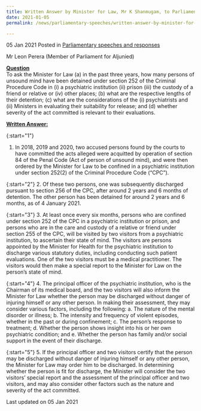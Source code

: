 ```yaml
---
title: Written Answer by Minister for Law, Mr K Shanmugam, to Parliamentary Question on Breakdown on Number of Persons of Unsound Mind Detained under Section 252 of Criminal Procedure Code
date: 2021-01-05
permalink: /news/parliamentary-speeches/written-answer-by-minister-for-law-mr-k-shanmugam-to-pq-on-breakdown-on-number-of-persons-of-unsound-mind-detained-under-section-252-of-criminal-procedure-code/

---
```


05 Jan 2021 Posted in [Parliamentary speeches and responses](/news/parliamentary-speeches)

Mr Leon Perera (Member of Parliament for Aljunied)

**<b><u>Question</u></b>**  
To ask the Minister for Law (a) in the past three years, how many persons of unsound mind have been detained under section 252 of the Criminal Procedure Code in (i) a psychiatric institution (ii) prison (iii) the custody of a friend or relative or (iv) other places; (b) what are the respective lengths of their detention; (c) what are the considerations of the (i) psychiatrists and (ii) Ministers in evaluating their suitability for release; and (d) whether severity of the act committed is relevant to their evaluations. 

**<b><u>Written Answer:</u></b>**  

{:start="1"}
1.	In 2018, 2019 and 2020, two accused persons found by the courts to have committed the acts alleged were acquitted by operation of section 84 of the Penal Code (Act of person of unsound mind), and were then ordered by the Minister for Law to be confined in a psychiatric institution under section 252(2) of the Criminal Procedure Code (“CPC”). 

{:start="2"}
2.	Of these two persons, one was subsequently discharged pursuant to section 256 of the CPC, after around 2 years and 6 months of detention. The other person has been detained for around 2 years and 6 months, as of 4 January 2021.

{:start="3"}
3.	At least once every six months, persons who are confined under section 252 of the CPC in a psychiatric institution or prison, and persons who are in the care and custody of a relative or friend under section 255 of the CPC, will be visited by two visitors from a psychiatric institution, to ascertain their state of mind. The visitors are persons appointed by the Minister for Health for the psychiatric institution to discharge various statutory duties, including conducting such patient evaluations. One of the two visitors must be a medical practitioner. The visitors would then make a special report to the Minister for Law on the person’s state of mind.

{:start="4"}
4.	The principal officer of the psychiatric institution, who is the Chairman of its medical board, and the two visitors will also inform the Minister for Law whether the person may be discharged without danger of injuring himself or any other person. In making their assessment, they may consider various factors, including the following:
    a.	The nature of the mental disorder or illness;
    b.	The intensity and frequency of violent episodes, whether in the past or during confinement;
    c.	The person’s response to treatment;
    d.	Whether the person shows insight into his or her own psychiatric condition; and
    e.	Whether the person has family and/or social support in the event of their discharge.

{:start="5"}
5.	If the principal officer and two visitors certify that the person may be discharged without danger of injuring himself or any other person, the Minister for Law may order him to be discharged. In determining whether the person is fit for discharge, the Minister will consider the two visitors’ special report and the assessment of the principal officer and two visitors, and may also consider other factors such as the nature and severity of the act committed. 

<p class="right-side-updated">Last updated on 05 Jan 2021</p>
